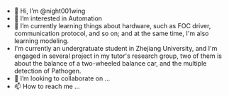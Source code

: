 - 👋 Hi, I’m @night001wing
- 👀 I’m interested in Automation
- 🌱 I’m currently learning things about hardware, such as FOC driver, communication protocol, and so on; and at the same time, I'm also learning modeling.
- I'm currently an undergratuate student in Zhejiang University, and I'm engaged in several project in my tutor's research group, two of them is about the
balance of a two-wheeled balance car, and the multiple detection of Pathogen.
- 💞️ I’m looking to collaborate on ...
- 📫 How to reach me ...

<!---
night001wing/night001wing is a ✨ special ✨ repository because its `README.md` (this file) appears on your GitHub profile.
You can click the Preview link to take a look at your changes.
--->
